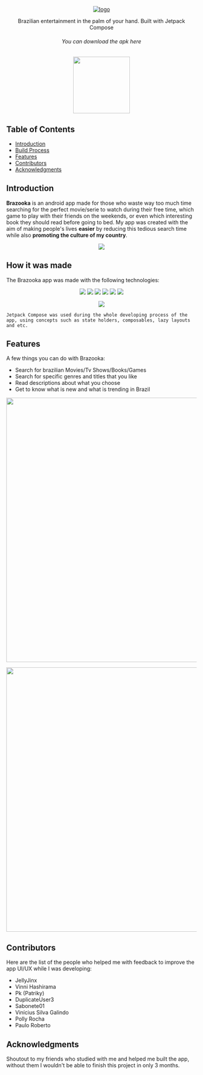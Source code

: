 <p align="center">
  <a href="https://etecspgov-my.sharepoint.com/personal/hiago_oliveira22_etec_sp_gov_br/_layouts/15/onedrive.aspx?id=%2Fpersonal%2Fhiago%5Foliveira22%5Fetec%5Fsp%5Fgov%5Fbr%2FDocuments%2FBrazooka%2FBrazookaApp%2Eapk&parent=%2Fpersonal%2Fhiago%5Foliveira22%5Fetec%5Fsp%5Fgov%5Fbr%2FDocuments%2FBrazooka&ga=1">
    <img alt="logo" title="Brazooka" src="https://i.imgur.com/JBAxhTk.png">
  </a>
</p>

<p align="center">
  Brazilian entertainment in the palm of your hand. Built with Jetpack Compose
</p>

<h6 align="center"> You can download the apk here </h4>
<p align="center">
  <a href="https://etecspgov-my.sharepoint.com/personal/hiago_oliveira22_etec_sp_gov_br/_layouts/15/onedrive.aspx?id=%2Fpersonal%2Fhiago%5Foliveira22%5Fetec%5Fsp%5Fgov%5Fbr%2FDocuments%2FBrazooka%2FBrazookaApp%2Eapk&parent=%2Fpersonal%2Fhiago%5Foliveira22%5Fetec%5Fsp%5Fgov%5Fbr%2FDocuments%2FBrazooka&ga=1">
      <img src="https://www.pngmart.com/files/10/Download-Now-Button-PNG-File.png" width="150">
  </a>
</p>

## Table of Contents

- [Introduction](#introduction)
- [Build Process](#build-process)
- [Features](#features)
- [Contributors](#contributors)
- [Acknowledgments](#acknowledgments)

<!-- END doctoc generated TOC please keep comment here to allow auto update -->

## Introduction

**Brazooka** is an android app made for those who waste way too much time searching for the perfect movie/serie to watch during their free time, which game to play with their friends on the weekends, or even which interesting book they should read before going to bed. My app was created with the aim of making people's lives **easier** by reducing this tedious search time while also **promoting the culture of my country**.

<p align="center">
  <img src = "https://i.imgur.com/m9Jk0wV.png">
</p>

## How it was made

The Brazooka app was made with the following technologies:

<p align="center" >
  <img src = "https://img.shields.io/badge/Kotlin-0095D5?&style=for-the-badge&logo=kotlin&logoColor=white">
  <img src = "https://img.shields.io/badge/Android_Studio-3DDC84?style=for-the-badge&logo=android-studio&logoColor=white">
  <img src = "https://img.shields.io/badge/GitHub-100000?style=for-the-badge&logo=github&logoColor=white">
  <img src = "https://img.shields.io/badge/json-5E5C5C?style=for-the-badge&logo=json&logoColor=white">
  <img src = "https://img.shields.io/badge/material%20design-757575?style=for-the-badge&logo=material%20design&logoColor=white">
  <img src ="https://img.shields.io/badge/Material%20UI-007FFF?style=for-the-badge&logo=mui&logoColor=white">
</p>

<p align="center" height="50">
 <img src = "https://miro.medium.com/v2/resize:fit:1358/1*tDFPLaEDlaW5dtsfv4sd0A.png">
</p>

 `Jetpack Compose was used during the whole developing process of the app, using concepts such as state holders, composables, lazy layouts and etc.`


## Features

A few things you can do with Brazooka:

* Search for brazilian Movies/Tv Shows/Books/Games
* Search for specific genres and titles that you like 
* Read descriptions about what you choose
* Get to know what is new and what is trending in Brazil
  
<p align="center">
  <img src = "https://i.imgur.com/DLStZou.png" width=700>
</p>

<p align="center">
  <img src = "https://i.imgur.com/bzfMAy7.png" width=700>
</p>

## Contributors

  Here are the list of the people who helped me with feedback to improve the app UI/UX while I was developing:
    
  * JellyJinx
  * Vinni Hashirama
  * Pk (Patriky)
  * DuplicateUser3
  * Sabonete01
  * Vinícius Silva Galindo
  * Polly Rocha
  * Paulo Roberto

## Acknowledgments

Shoutout to my friends who studied with me and helped me built the app, without them I wouldn't be able to finish this project in only 3 months.
